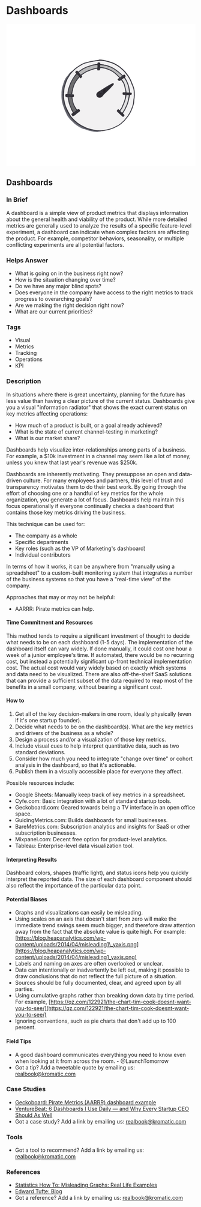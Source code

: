 # Dashboards

![](../.gitbook/assets/illustration-dashboards.png)

## Dashboards

### In Brief

A dashboard is a simple view of product metrics that displays information about the general health and viability of the product. While more detailed metrics are generally used to analyze the results of a specific feature-level experiment, a dashboard can indicate when complex factors are affecting the product. For example, competitor behaviors, seasonality, or multiple conflicting experiments are all potential factors.

### Helps Answer

* What is going on in the business right now?
* How is the situation changing over time?
* Do we have any major blind spots? 
* Does everyone in the company have access to the right metrics to track progress to overarching goals?
* Are we making the right decision right now?
* What are our current priorities?

### Tags

* Visual
* Metrics
* Tracking
* Operations
* KPI

### Description

In situations where there is great uncertainty, planning for the future has less value than having a clear picture of the current status. Dashboards give you a visual "information radiator" that shows the exact current status on key metrics affecting operations:

* How much of a product is built, or a goal already achieved?
* What is the state of current channel-testing in marketing? 
* What is our market share?

Dashboards help visualize inter-relationships among parts of a business. For example, a $10k investment in a channel may seem like a lot of money, unless you knew that last year's revenue was $250k.

Dashboards are inherently motivating. They presuppose an open and data-driven culture. For many employees and partners, this level of trust and transparency motivates them to do their best work. By going through the effort of choosing one or a handful of key metrics for the whole organization, you generate a lot of focus. Dashboards help maintain this focus operationally if everyone continually checks a dashboard that contains those key metrics driving the business.

This technique can be used for:

* The company as a whole
* Specific departments
* Key roles \(such as the VP of Marketing's dashboard\)
* Individual contributors

In terms of how it works, it can be anywhere from "manually using a spreadsheet" to a custom-built monitoring system that integrates a number of the business systems so that you have a "real-time view" of the company.

Approaches that may or may not be helpful:

* AARRR: Pirate metrics can help. 

#### Time Commitment and Resources

This method tends to require a significant investment of thought to decide what needs to be on each dashboard \(1-5 days\). The implementation of the dashboard itself can vary widely. If done manually, it could cost one hour a week of a junior employee's time. If automated, there would be no recurring cost, but instead a potentially significant up-front technical implementation cost. The actual cost would vary widely based on exactly which systems and data need to be visualized. There are also off-the-shelf SaaS solutions that can provide a sufficient subset of the data required to reap most of the benefits in a small company, without bearing a significant cost.

#### How to

1. Get all of the key decision-makers in one room, ideally physically \(even if it's one startup founder\).
2. Decide what needs to be on the dashboard\(s\). What are the key metrics and drivers of the business as a whole? 
3. Design a process and/or a visualization of those key metrics. 
4. Include visual cues to help interpret quantitative data, such as two standard deviations. 
5. Consider how much you need to integrate "change over time" or cohort analysis in the dashboard, so that it's actionable. 
6. Publish them in a visually accessible place for everyone they affect.

Possible resources include:

* Google Sheets: Manually keep track of key metrics in a spreadsheet.
* Cyfe.com: Basic integration with a lot of standard startup tools.
* Geckoboard.com: Geared towards being a TV interface in an open office space.
* GuidingMetrics.com: Builds dashboards for small businesses.
* BareMetrics.com: Subscription analytics and insights for SaaS or other subscription businesses.
* Mixpanel.com: Decent free option for product-level analytics.
* Tableau: Enterprise-level data visualization tool.

#### Interpreting Results

Dashboard colors, shapes \(traffic light\), and status icons help you quickly interpret the reported data. The size of each dashboard component should also reflect the importance of the particular data point.

#### Potential Biases

* Graphs and visualizations can easily be misleading.
* Using scales on an axis that doesn't start from zero will make the immediate trend swings seem much bigger, and therefore draw attention away from the fact that the absolute value is quite high. For example: [https://blog.heapanalytics.com/wp-content/uploads/2014/04/misleading1\_yaxis.png](https://blog.heapanalytics.com/wp-content/uploads/2014/04/misleading1_yaxis.png)
* Labels and naming on axes are often overlooked or unclear.
* Data can intentionally or inadvertently be left out, making it possible to draw conclusions that do not reflect the full picture of a situation.
* Sources should be fully documented, clear, and agreed upon by all parties.
* Using cumulative graphs rather than breaking down data by time period. For example, [https://qz.com/122921/the-chart-tim-cook-doesnt-want-you-to-see/](https://qz.com/122921/the-chart-tim-cook-doesnt-want-you-to-see/)
* Ignoring conventions, such as pie charts that don't add up to 100 percent.

#### Field Tips

* A good dashboard communicates everything you need to know even when looking at it from across the room. - @LaunchTomorrow
* Got a tip? Add a tweetable quote by emailing us: [realbook@kromatic.com](mailto:realbook@kromatic.com)

### Case Studies

* [Geckoboard: Pirate Metrics \(AARRR\) dashboard example](https://www.geckoboard.com/learn/dashboard-examples/aarrr-pirate-metrics-dashboard-example/#.WQhMl9rytpg)
* [VentureBeat: 6 Dashboards I Use Daily — and Why Every Startup CEO Should As Well](https://venturebeat.com/2015/07/31/6-dashboards-i-use-daily-and-why-every-startup-ceo-should-as-well/)
* Got a case study? Add a link by emailing us: [realbook@kromatic.com](mailto:realbook@kromatic.com) 

### Tools

* Got a tool to recommend? Add a link by emailing us: [realbook@kromatic.com](mailto:realbook@kromatic.com)

### References

* [Statistics How To: Misleading Graphs: Real Life Examples](http://www.statisticshowto.com/misleading-graphs/)
* [Edward Tufte: Blog](https://www.edwardtufte.com/tufte/)
* Got a reference? Add a link by emailing us: [realbook@kromatic.com](https://github.com/trikro/the-real-startup-book/tree/6a17bc36666863334ffdefad4f2a9abf3e12ce13/part6-evaluative_product_experiment/realbook@kromatic.com)

